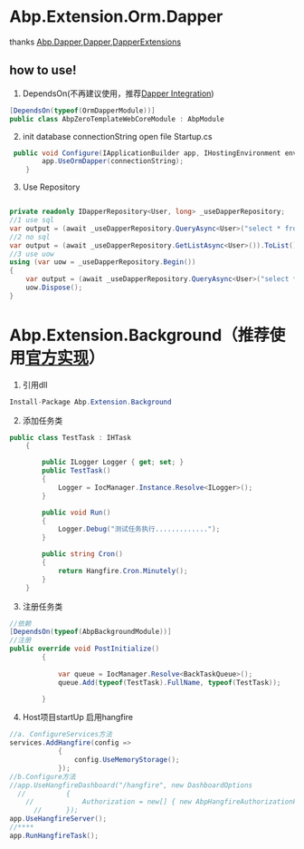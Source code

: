 # Abp.Extension.Orm.Dapper
thanks [Abp.Dapper](https://github.com/aspnetboilerplate/aspnetboilerplate "Abp.Dapper"),[Dapper](https://github.com/StackExchange/Dapper "Dapper"),[DapperExtensions](https://github.com/tmsmith/Dapper-Extensions "DapperExtensions")

## how to use!
1. DependsOn(不再建议使用，推荐[Dapper Integration](https://aspnetboilerplate.com/Pages/Documents/Dapper-Integration))
``` csharp
[DependsOn(typeof(OrmDapperModule))]
public class AbpZeroTemplateWebCoreModule : AbpModule
```
2. init database connectionString
open file Startup.cs
``` csharp
 public void Configure(IApplicationBuilder app, IHostingEnvironment env, ILoggerFactory loggerFactory){
    	app.UseOrmDapper(connectionString);
    }
```
3. Use Repository



``` csharp

private readonly IDapperRepository<User, long> _useDapperRepository;
//1 use sql 
var output = (await _useDapperRepository.QueryAsync<User>("select * from AbpUsers")).ToList();
//2 no sql
var output = (await _useDapperRepository.GetListAsync<User>()).ToList();
//3 use uow
using (var uow = _useDapperRepository.Begin())
{
	var output = (await _useDapperRepository.QueryAsync<User>("select * from AbpUsers")).ToList();	
	uow.Dispose();
}

```


# Abp.Extension.Background（推荐使用[官方实现](https://aspnetboilerplate.com/Pages/Documents/Background-Jobs-And-Workers)）

1. 引用dll
``` csharp
Install-Package Abp.Extension.Background


```
2. 添加任务类

``` csharp
public class TestTask : IHTask
    {

        public ILogger Logger { get; set; }
        public TestTask()
        {
            Logger = IocManager.Instance.Resolve<ILogger>();
        }

        public void Run()
        {
            Logger.Debug("测试任务执行.............");
        }

        public string Cron()
        {
            return Hangfire.Cron.Minutely();
        }
    }
```

3. 注册任务类

``` csharp 
//依赖
[DependsOn(typeof(AbpBackgroundModule))]
//注册
public override void PostInitialize()
        {
            
            var queue = IocManager.Resolve<BackTaskQueue>();
            queue.Add(typeof(TestTask).FullName, typeof(TestTask));

        }

```

4. Host项目startUp 启用hangfire

``` csharp
//a. ConfigureServices方法
services.AddHangfire(config =>
            {                
                config.UseMemoryStorage();
            });
//b.Configure方法
//app.UseHangfireDashboard("/hangfire", new DashboardOptions
  //          {
    //            Authorization = new[] { new AbpHangfireAuthorizationFilter(AppPermissions.Pages_Administration_HangfireDashboard) }
      //      });
app.UseHangfireServer();
//****
app.RunHangfireTask();

```

